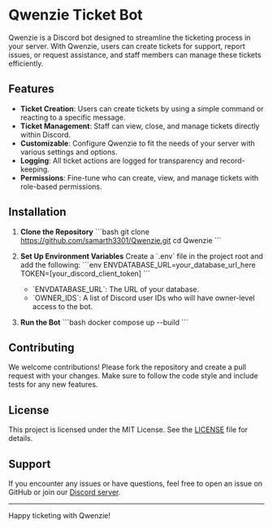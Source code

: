 # Qwenzie Ticket Bot

Qwenzie is a Discord bot designed to streamline the ticketing process in your server. With Qwenzie, users can create tickets for support, report issues, or request assistance, and staff members can manage these tickets efficiently.

## Features

- **Ticket Creation**: Users can create tickets by using a simple command or reacting to a specific message.
- **Ticket Management**: Staff can view, close, and manage tickets directly within Discord.
- **Customizable**: Configure Qwenzie to fit the needs of your server with various settings and options.
- **Logging**: All ticket actions are logged for transparency and record-keeping.
- **Permissions**: Fine-tune who can create, view, and manage tickets with role-based permissions.

## Installation

1. **Clone the Repository**
   \`\`\`bash
   git clone https://github.com/samarth3301/Qwenzie.git
   cd Qwenzie
   \`\`\`

2. **Set Up Environment Variables**
   Create a \`.env\` file in the project root and add the following:
   \`\`\`env
   ENVDATABASE_URL=your_database_url_here
   TOKEN=[your_discord_client_token]
   \`\`\`

   - \`ENVDATABASE_URL\`: The URL of your database.
   - \`OWNER_IDS\`: A list of Discord user IDs who will have owner-level access to the bot.

3. **Run the Bot**
   \`\`\`bash
   docker compose up --build
   \`\`\`

## Contributing

We welcome contributions! Please fork the repository and create a pull request with your changes. Make sure to follow the code style and include tests for any new features.

## License

This project is licensed under the MIT License. See the [LICENSE](LICENSE) file for details.

## Support

If you encounter any issues or have questions, feel free to open an issue on GitHub or join our [Discord server](https://discord.gg/techsolace).

---

Happy ticketing with Qwenzie!
